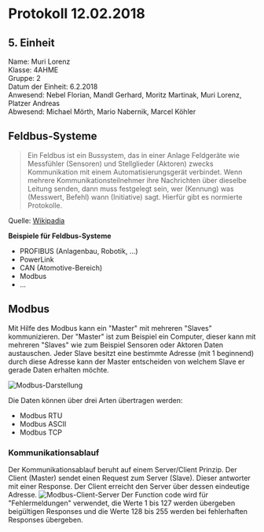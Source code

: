 # Protokoll 12.02.2018
## 5. Einheit

Name: Muri Lorenz <br>
Klasse: 4AHME <br>
Gruppe: 2 <br>
Datum der Einheit: 6.2.2018 <br>
Anwesend: Nebel Florian, Mandl Gerhard,  Moritz Martinak,  Muri Lorenz, Platzer Andreas <br>
Abwesend: Michael Mörth, Mario Nabernik, Marcel Köhler <br>

## Feldbus-Systeme
> Ein Feldbus ist ein Bussystem, das in einer Anlage Feldgeräte wie Messfühler (Sensoren) und Stellglieder (Aktoren) zwecks Kommunikation mit einem Automatisierungsgerät verbindet. Wenn mehrere Kommunikationsteilnehmer ihre Nachrichten über dieselbe Leitung senden, dann muss festgelegt sein, wer (Kennung) was (Messwert, Befehl) wann (Initiative) sagt. Hierfür gibt es normierte Protokolle.

Quelle: [Wikipadia](https://de.wikipedia.org/wiki/Feldbus)

**Beispiele für Feldbus-Systeme**
* PROFIBUS (Anlagenbau, Robotik, ...) 
* PowerLink
* CAN (Atomotive-Bereich)
* Modbus
* ...

## Modbus
Mit Hilfe des Modbus kann ein "Master" mit mehreren "Slaves" kommunizieren.
Der "Master" ist zum Beispiel ein Computer, dieser kann mit mehreren "Slaves" wie zum Beispiel Sensoren oder Aktoren Daten austauschen. 
Jeder Slave besitzt eine bestimmte Adresse (mit 1 beginnend) durch diese Adresse kann der Master entscheiden von welchem Slave er gerade Daten erhalten möchte.

![Modbus-Darstellung](https://github.com/HTLMechatronics/m14-la1-sx/blob/murlom14/modbus_system.gif)

Die Daten können über drei Arten übertragen werden:
* Modbus RTU
* Modbus ASCII
* Modbus TCP

### Kommunikationsablauf
Der Kommunikationsablauf beruht auf einem Server/Client Prinzip. Der Client (Master) sendet einen Request zum Server (Slave). Dieser antworter mit einer Response. Der Client erreicht den Server über dessen eindeutige Adresse.
![Modbus-Client-Server](https://github.com/HTLMechatronics/m14-la1-sx/blob/murlom14/modbus_transaction_error_free_png.png)
Der Function code wird für "Fehlermeldungen" verwendet, die Werte 1 bis 127 werden übergeben beigültigen Responses und die Werte 128 bis 255 werden bei fehlerhaften Responses übergeben.


















